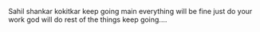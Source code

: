 Sahil shankar kokitkar
keep going main everything will be fine just do your work
god will do rest of the things
keep going....
